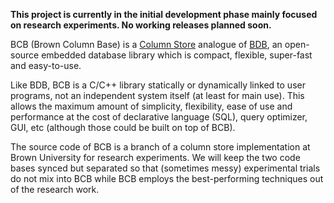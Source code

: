 **This project is currently in the initial development phase mainly focused on research experiments. No working releases planned soon.**

BCB (Brown Column Base) is a [Column Store](http://db.csail.mit.edu/projects/cstore/) analogue of [BDB](http://www.oracle.com/technology/products/berkeley-db/index.html), an open-source embedded database library which is compact, flexible, super-fast and easy-to-use.

Like BDB, BCB is a C/C++ library statically or dynamically linked to user programs, not an independent system itself (at least for main use). This allows the maximum amount of simplicity, flexibility, ease of use and performance at the cost of declarative language (SQL), query optimizer, GUI, etc (although those could be built on top of BCB).

The source code of BCB is a branch of a  column store implementation at Brown University for research experiments. We will keep the two code bases synced but separated so that (sometimes messy) experimental trials do not mix into BCB while BCB employs the best-performing techniques out of the research work.